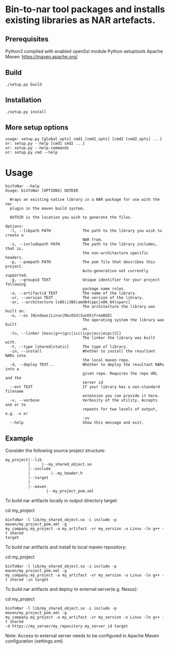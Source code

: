 # Bin-to-nar tool packages and installs existing libraries as NAR artefacts.

## Prerequisites
Python3 compiled with enabled openSsl module
Python setuptools
Apache Maven: https://maven.apache.org/

## Build 
``` ./setup.py build ```

## Installation
``` ./setup.py install ```

## More setup options
```
usage: setup.py [global_opts] cmd1 [cmd1_opts] [cmd2 [cmd2_opts] ...]
or: setup.py --help [cmd1 cmd2 ...]
or: setup.py --help-commands
or: setup.py cmd --help
```

# Usage
```
binToNar --help
Usage: binToNar [OPTIONS] OUTDIR

  Wraps an existing native library in a NAR package for use with the nar
  plugin in the maven build system.

  OUTDIR is the location you wish to generate the files.

Options:
  -l, --libpath PATH              The path to the library you wish to create a
                                  NAR from.
  -i, --includepath PATH          The path to the library includes, that is,
                                  the non-architecture specific headers.
  -p, --pompath PATH              The pom file that describes this project.
                                  Auto-generation not currently supported.
  -g, --groupid TEXT              Unique identifier for your project following
                                  package name rules.
  -a, --artifactid TEXT           The name of the library.
  -vr, --version TEXT             The version of the library.
  -ar, --architecture [x86|i386|amd64|ppc|x86_64|sparc]
                                  The architecture the library was built on.
  -o, --os [Windows|Linux|MacOSX|SunOS|FreeBSD]
                                  The operating system the library was built
                                  on.
  -ln, --linker [msvc|g++|gcc|icc|icpc|ecc|ecpc|CC]
                                  The linker the library was built with.
  -t, --type [shared|static]      The type of library.
  -in, --install                  Whether to install the resultant NARs into
                                  the local maven repo.
  -d, --deploy TEXT...            Whether to deploy the resultant NARs into a
                                  given repo. Requires the repo URL and the
                                  server id
  --ext TEXT                      If your library has a non-standard filename
                                  extension you can provide it here.
  -v, --verbose                   Verbosity of the utility. Accepts one or to
                                  repeats for two levels of output, e.g. -v or
                                  -vv
  --help                          Show this message and exit.
```
## Example
Consider the following source project structure:
```
my_project|--lib
          |     |--my_shared_object.so
          |--include
          |         |--my_header.h
          |--target
          |
          |--maven
                  |--my_project_pom.xml
```

To build nar artifacts locally in output directory target:

cd my_project
```
binToNar -l lib/my_shared_object.so -i include -p maven/my_project_pom.xml -g
my_company.my_project -a my_artifact -vr my_version -o Linux -ln g++ -t shared
target
```

To build nar artifacts and install to local maven repository:

cd my_project

```
binToNar -l lib/my_shared_object.so -i include -p maven/my_project_pom.xml -g
my_company.my_project -a my_artifact -vr my_version -o Linux -ln g++ -t shared -in target
```

To build nar artifacts and deploy to external server(e.g. Nexus):

cd my_project

```
binToNar -l lib/my_shared_object.so -i include -p maven/my_project_pom.xml -g
my_company.my_project -a my_artifact -vr my_version -o Linux -ln g++ -t shared
-d https://my_server/my_repository my_server_id target
```

Note: Access to external server needs to be configured in Apache Maven
configuration (settings.xml)
